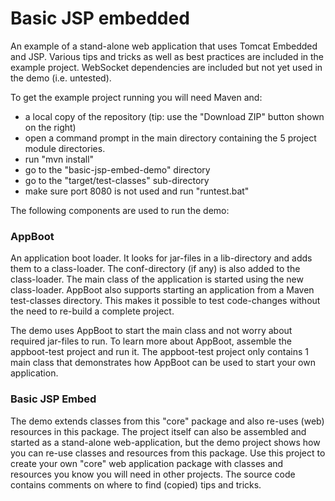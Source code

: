 Basic JSP embedded
==================

An example of a stand-alone web application that uses Tomcat Embedded and JSP.
Various tips and tricks as well as best practices are included in the example project.
WebSocket dependencies are included but not yet used in the demo (i.e. untested).

To get the example project running you will need Maven and:
- a local copy of the repository (tip: use the "Download ZIP" button shown on the right)
- open a command prompt in the main directory containing the 5 project module directories.
- run "mvn install"
- go to the "basic-jsp-embed-demo" directory
- go to the "target/test-classes" sub-directory
- make sure port 8080 is not used and run "runtest.bat"

The following components are used to run the demo:

### AppBoot ###

An application boot loader. It looks for jar-files in a lib-directory and adds them to a class-loader.
The conf-directory (if any) is also added to the class-loader. The main class of the application is 
started using the new class-loader. 
AppBoot also supports starting an application from a Maven test-classes directory.
This makes it possible to test code-changes without the need to re-build a complete project.

The demo uses AppBoot to start the main class and not worry about required jar-files to run.
To learn more about AppBoot, assemble the appboot-test project and run it. 
The appboot-test project only contains 1 main class that demonstrates how AppBoot can be used
to start your own application.

### Basic JSP Embed ###

The demo extends classes from this "core" package and also re-uses (web) resources in this package.
The project itself can also be assembled and started as a stand-alone web-application,
but the demo project shows how you can re-use classes and resources from this package.
Use this project to create your own "core" web application package with classes and resources you know 
you will need in other projects. The source code contains comments on where to find (copied) tips and tricks.
